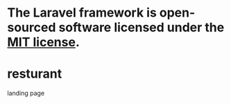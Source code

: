 
The Laravel framework is open-sourced software licensed under the [MIT license](https://opensource.org/licenses/MIT).
=======
# resturant

landing page


